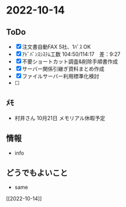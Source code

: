 # 2022-10-14

## ToDo
- [x] 注文書自動FAX 5社、1ﾊﾟｽ OK
- [x] ｱﾄﾞﾊﾞﾝｽｼｽﾃﾑ工数 104:50/114:17　差：9:27
- [x] 不要ショートカット調査&削除手順書作成
- [x] サーバー関係引継ぎ資料まとめ作成
- [x] ファイルサーバー利用標準化検討
- [ ] 


## ﾒﾓ
- 村井さん 10月21日 メモリアル休暇予定


## 情報
- info


## どうでもよいこと
- same


[[2022-10-14]]

